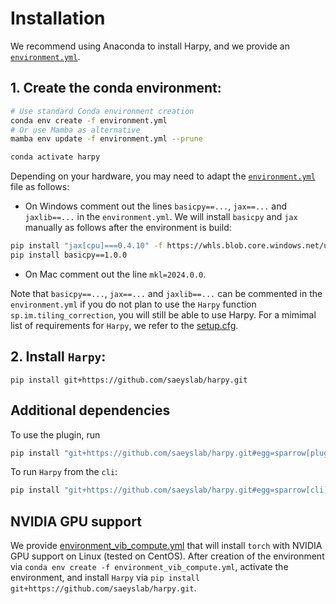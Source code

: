 # Installation

We recommend using Anaconda to install Harpy, and we provide an [`environment.yml`](../environment.yml).

## 1. Create the conda environment:

```bash
# Use standard Conda environment creation
conda env create -f environment.yml
# Or use Mamba as alternative
mamba env update -f environment.yml --prune

conda activate harpy
```

Depending on your hardware, you may need to adapt the [`environment.yml`](../environment.yml) file as follows:

- On Windows comment out the lines `basicpy==...`, `jax==...` and `jaxlib==...` in the `environment.yml`. We will install `basicpy` and `jax` manually as follows after the environment is build:

```bash
pip install "jax[cpu]===0.4.10" -f https://whls.blob.core.windows.net/unstable/index.html --use-deprecated legacy-resolver
pip install basicpy==1.0.0
```

- On Mac comment out the line `mkl=2024.0.0`.

Note that `basicpy==...`, `jax==...` and `jaxlib==...` can be commented in the `environment.yml` if you do not plan to use the `Harpy` function `sp.im.tiling_correction`, you will still be able to use Harpy. For a mimimal list of requirements for `Harpy`, we refer to the [setup.cfg](../setup.cfg).

## 2. Install `Harpy`:

```
pip install git+https://github.com/saeyslab/harpy.git
```

## Additional dependencies

To use the plugin, run

```bash
pip install "git+https://github.com/saeyslab/harpy.git#egg=sparrow[plugin]"
```

To run `Harpy` from the `cli`:

```bash
pip install "git+https://github.com/saeyslab/harpy.git#egg=sparrow[cli]"
```

## NVIDIA GPU support

We provide [environment_vib_compute.yml](../environment_vib_compute.yml) that will install `torch` with NVIDIA GPU support on Linux (tested on CentOS). After creation of the environment via `conda env create -f environment_vib_compute.yml`, activate the environment, and install `Harpy` via `pip install git+https://github.com/saeyslab/harpy.git`.
